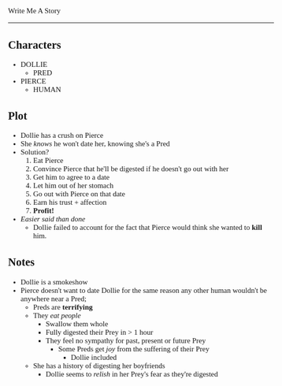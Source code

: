 <Style>
    Body {
        Font-size: 15px;
        Font-family: Verdana;
    };
</Style>

Write Me A Story
****************
Characters
----------
- DOLLIE
    - PRED
- PIERCE
    - HUMAN

Plot
----
- Dollie has a crush on Pierce
- She _knows_ he won't date her, knowing she's a Pred
- Solution?
    1. Eat Pierce
    1. Convince Pierce that he'll be digested if he doesn't go out with her
    1. Get him to agree to a date
    1. Let him out of her stomach
    1. Go out with Pierce on that date
    1. Earn his trust + affection
    1. __Profit!__
- _Easier said than done_
    - Dollie failed to account for the fact that Pierce would think she wanted to __kill__ him.

Notes
-----
- Dollie is a smokeshow
- Pierce doesn't want to date Dollie for the same reason any other human wouldn't be anywhere near a Pred;
    - Preds are __terrifying__
    - They _eat people_
        - Swallow them whole
        - Fully digested their Prey in > 1 hour
        - They feel no sympathy for past, present or future Prey
            - Some Preds get _joy_ from the suffering of their Prey
                - Dollie included
    - She has a history of digesting her boyfriends
        - Dollie seems to _relish_ in her Prey's fear as they're digested